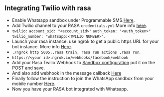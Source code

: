 ## Integrating Twilio with rasa
* Enable Whatsapp sandbox under Programmable SMS.[Here](https://www.twilio.com/console/sms/whatsapp/sandbox).
* Add Twilio channel to your RASA ```credentials.yml```.More info [here](https://rasa.com/docs/rasa/user-guide/connectors/twilio/).
* ```twilio:```
  ```account_sid: "<account_sid>"```
  ```auth_token: "<auth_token>"```
  ```twilio_number: "whatsapp:<TWILIO NUMBER>"```.
*  Launch your rasa instance.  use ngrok to get a public https URL for your bot instance. More info [Here](https://rasa.com/docs/rasa/user-guide/messaging-and-voice-channels/#testing-channels-on-your-local-machine-with-ngrok).
*  ```./ngrok http 5005;,rasa train, rasa run actions ,rasa run```.
* ```https://<your id>.ngrok.io/webhooks/facebook/webhook```
* Add your Rasa Twilio Webhook to [Sandbox configuration](https://www.twilio.com/console/sms/whatsapp/sandbox) put it on the POST and save.
* And also add webhook in the message callback [Here](https://www.twilio.com/console/phone-numbers/PNfab2e6125f58410c3e9ea6e4915f2c75)
* Finally follow the instruction to join the WhatsApp sandbox from your mobile number [Here](https://www.twilio.com/console/sms/whatsapp/learn).
* Now you have your RASA bot integrated with Whatsapp.